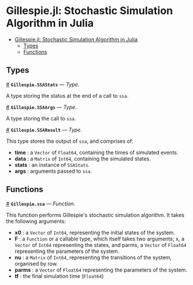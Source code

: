 
<a id='Gillespie.jl:-Stochastic-Simulation-Algorithm-in-Julia-1'></a>

# Gillespie.jl: Stochastic Simulation Algorithm in Julia

- [Gillespie.jl: Stochastic Simulation Algorithm in Julia](index.md#Gillespie.jl:-Stochastic-Simulation-Algorithm-in-Julia-1)
    - [Types](index.md#Types-1)
    - [Functions](index.md#Functions-1)


<a id='Types-1'></a>

## Types

<a id='Gillespie.SSAStats' href='#Gillespie.SSAStats'>#</a>
**`Gillespie.SSAStats`** &mdash; *Type*.



A type storing the status at the end of a call to `ssa`.

<a id='Gillespie.SSAArgs' href='#Gillespie.SSAArgs'>#</a>
**`Gillespie.SSAArgs`** &mdash; *Type*.



A type storing the call to `ssa`.

<a id='Gillespie.SSAResult' href='#Gillespie.SSAResult'>#</a>
**`Gillespie.SSAResult`** &mdash; *Type*.



This type stores the output of `ssa`, and comprises of:

  * **time** : a `Vector` of `Float64`, containing the times of simulated events.
  * **data** : a `Matrix` of `Int64`, containing the simulated states.
  * **stats** : an instance of `SSAStats`.
  * **args** : arguments passed to `ssa`.


<a id='Functions-1'></a>

## Functions

<a id='Gillespie.ssa' href='#Gillespie.ssa'>#</a>
**`Gillespie.ssa`** &mdash; *Function*.



This function performs Gillespie's stochastic simulation algorithm. It takes the following arguments:

  * **x0** : a `Vector` of `Int64`, representing the initial states of the system.
  * **F** : a `Function` or a callable type, which itself takes two arguments; x, a `Vector` of `Int64` representing the states, and parms, a `Vector` of `Float64` representing the parameters of the system.
  * **nu** : a `Matrix` of `Int64`, representing the transitions of the system, organised by row.
  * **parms** : a `Vector` of `Float64` representing the parameters of the system.
  * **tf** : the final simulation time (`Float64`)

